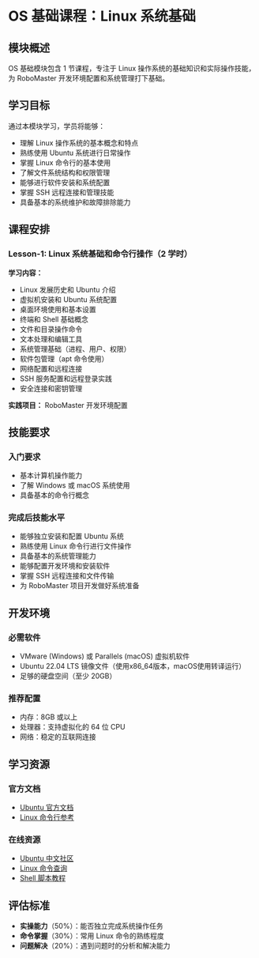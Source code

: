 # OS 基础课程：Linux 系统基础

## 模块概述

OS 基础模块包含 1 节课程，专注于 Linux 操作系统的基础知识和实际操作技能，为 RoboMaster 开发环境配置和系统管理打下基础。

## 学习目标

通过本模块学习，学员将能够：

- 理解 Linux 操作系统的基本概念和特点
- 熟练使用 Ubuntu 系统进行日常操作
- 掌握 Linux 命令行的基本使用
- 了解文件系统结构和权限管理
- 能够进行软件安装和系统配置
- 掌握 SSH 远程连接和管理技能
- 具备基本的系统维护和故障排除能力

## 课程安排

### Lesson-1: Linux 系统基础和命令行操作（2 学时）

**学习内容：**

- Linux 发展历史和 Ubuntu 介绍
- 虚拟机安装和 Ubuntu 系统配置
- 桌面环境使用和基本设置
- 终端和 Shell 基础概念
- 文件和目录操作命令
- 文本处理和编辑工具
- 系统管理基础（进程、用户、权限）
- 软件包管理（apt 命令使用）
- 网络配置和远程连接
- SSH 服务配置和远程登录实践
- 安全连接和密钥管理

**实践项目：** RoboMaster 开发环境配置

## 技能要求

### 入门要求

- 基本计算机操作能力
- 了解 Windows 或 macOS 系统使用
- 具备基本的命令行概念

### 完成后技能水平

- 能够独立安装和配置 Ubuntu 系统
- 熟练使用 Linux 命令行进行文件操作
- 具备基本的系统管理能力
- 能够配置开发环境和安装软件
- 掌握 SSH 远程连接和文件传输
- 为 RoboMaster 项目开发做好系统准备

## 开发环境

### 必需软件

- VMware (Windows) 或 Parallels (macOS) 虚拟机软件
- Ubuntu 22.04 LTS 镜像文件（使用x86_64版本，macOS使用转译运行）
- 足够的硬盘空间（至少 20GB）

### 推荐配置

- 内存：8GB 或以上
- 处理器：支持虚拟化的 64 位 CPU
- 网络：稳定的互联网连接

## 学习资源

### 官方文档

- [Ubuntu 官方文档](https://help.ubuntu.com/)
- [Linux 命令行参考](https://www.gnu.org/software/bash/manual/)

### 在线资源

- [Ubuntu 中文社区](https://cn.ubuntu.com/)
- [Linux 命令查询](https://man.linuxde.net/)
- [Shell 脚本教程](https://www.shellscript.sh/)

## 评估标准

- **实操能力**（50%）：能否独立完成系统操作任务
- **命令掌握**（30%）：常用 Linux 命令的熟练程度
- **问题解决**（20%）：遇到问题时的分析和解决能力
